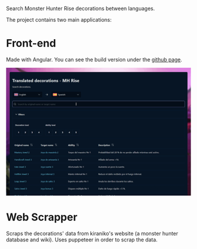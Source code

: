Search Monster Hunter Rise decorations between languages.

The project contains two main applications:
# Front-end
Made with Angular. You can see the build version under the [github page](https://sbdlv.github.io/translated-monster-hunter-rise-decorations/).

![Front-end preview](/docs/img/front-end_preview.gif)

# Web Scrapper
Scraps the decorations' data from kiraniko's website (a monster hunter database and wiki). Uses puppeteer in order to scrap the data.
